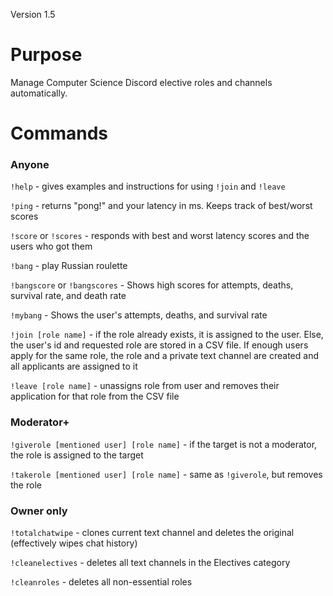 Version 1.5
# Purpose
Manage Computer Science Discord elective roles and channels automatically.

# Commands
### Anyone
`!help` - gives examples and instructions for using `!join` and `!leave`

`!ping` - returns "pong!" and your latency in ms. Keeps track of best/worst scores

`!score` or `!scores` - responds with best and worst latency scores and the users who got them

`!bang` - play Russian roulette

`!bangscore` or `!bangscores` - Shows high scores for attempts, deaths, survival rate, and death rate

`!mybang` - Shows the user's attempts, deaths, and survival rate

`!join [role name]` - if the role already exists, it is assigned to the user. Else, the user's id and requested role are stored in a CSV file. If enough users apply for the same role, the role and a private text channel are created and all applicants are assigned to it

`!leave [role name]` - unassigns role from user and removes their application for that role from the CSV file

### Moderator+
`!giverole [mentioned user] [role name]` - if the target is not a moderator, the role is assigned to the target  

`!takerole [mentioned user] [role name]` - same as `!giverole`, but removes the role

### Owner only
`!totalchatwipe` - clones current text channel and deletes the original (effectively wipes chat history)

`!cleanelectives` - deletes all text channels in the Electives category

`!cleanroles` - deletes all non-essential roles
